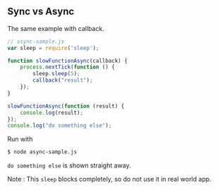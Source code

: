 ## Sync vs Async

The same example with callback.

```javascript
// async-sample.js
var sleep = require('sleep');

function slowFunctionAsync(callback) {
    process.nextTick(function () {
        sleep.sleep(5);
        callback("result");
    });
}

slowFunctionAsync(function (result) {
    console.log(result);
});
console.log("do something else");
```

Run with

```sh
$ node async-sample.js
```

`do something else` is shown straight away.

Note : This `sleep` blocks completely, so do not use it in real world app.
